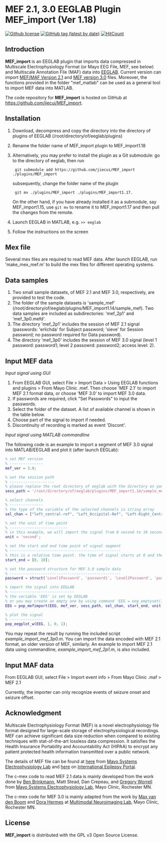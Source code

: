 MEF 2.1, 3.0 EEGLAB Plugin MEF_import (Ver 1.18)
===================================================

[![Github license](https://img.shields.io/github/license/jiecui/MEF_import.svg)](https://github.com/jiecui/MEF_import/blob/master/LICENSE)
[![GitHub tag (latest by date)](https://img.shields.io/github/v/tag/jiecui/MEF_import)](https://github.com/jiecui/MEF_import/releases/tag/v1.18)
[![HitCount](http://hits.dwyl.io/jiecui/MEF_import.svg)](http://hits.dwyl.io/jiecui/MEF_import)

Introduction
------------
**MEF_import** is an EEGLAB plugin that imports data compressed in Multiscale Electrophysiology Format (or Mayo EEG File, MEF, see below) and Multiscale Annotation File (MAF) data into [EEGLAB](https://sccn.ucsd.edu/eeglab/index.php).
Current version can import [MEF/MAF Version 2.1](https://github.com/benbrinkmann/mef_lib_2_1) and [MEF version 3.0](https://msel.mayo.edu/codes.html) files.
Moreover, the functions provided in the folder "mef_matlab" can be used as a general tool to import MEF data into MATLAB.

The code repository for **MEF_import** is hosted on GitHub at https://github.com/jiecui/MEF_import.

Installation
------------
1. Download, decompress and copy the directory into the directory of plugins of EEGLAB (/root/directory/of/eeglab/plugins)
1. Rename the folder name of MEF_import plugin to MEF_import1.18
1. Alternatively, you may prefer to install the plugin as a Git submodule: go to the directory of eeglab, then run 

        git submodule add https://github.com/jiecui/MEF_import ./plugins/MEF_import

   subsequently, change the folder name of the plugin 

        git mv ./plugins/MEF_import ./plugins/MEF_import1.17.

   On the other hand, if you have already installed it as a submodule, say MEF_import1.15, use ```git mv``` to rename it to MEF_import1.17 and then pull the changes from the remote.
1. Launch EEGLAB in MATLAB, e.g. ```>> eeglab```
1. Follow the instructions on the screen

Mex file
--------
Several mex files are required to read MEF data.
After launch EEGLAB, run 'make_mex_mef.m' to build the mex files for different operating systems.
 
Data samples
------------
1. Two small sample datasets, of MEF 2.1 and MEF 3.0, respectively, are provided to test the code.
1. The folder of the sample datasets is 'sample_mef' (/root/directory/of/eeglab/plugins/MEF_import1.14/sample_mef).
Two data samples are included as subdirectories: 'mef_2p1' and 'mef_3p0.mefd'.
1. The directory 'mef_2p1' includes the session of MEF 2.1 signal (passwords: 'erlichda' for Subject password; 'sieve' for Session password; no password required for Data password).
1. The directory 'mef_3p0' includes the session of MEF 3.0 signal (level 1 password: password1; level 2 passowrd: password2; access level: 2).

Input MEF data
--------------
*Input signal using GUI*

1. From EEGLAB GUI, select File > Import Data > Using EEGLAB functions and plugins > From Mayo Clinic .mef. 
Then choose 'MEF 2.1' to import MEF 2.1 format data, or choose 'MEF 3.0' to import MEF 3.0 data.
1. If passwords are required, click "Set Passwords" to input the passwords.
1. Select the folder of the dataset.  A list of available channel is shown in the table below.
1. Choose part of the signal to import if needed.
1. Discontinuity of recording is marked as event 'Discont'.

*Input signal using MATLAB commandline*

The following code is an example to import a segment of MEF 3.0 signal into MATLAB/EEGLAB and plot it (after launch EEGLab):

```matlab
% set MEF version
% ---------------
mef_ver = 3.0; 

% set the session path
% --------------------
% please replace the root directory of eeglab with the directory on your system
sess_path = '/root/directory/of/eeglab/plugins/MEF_import1.14/sample_mef/mef_3p0.mefd';

% select channels
% ---------------
% the type of the variable of the selected channels is string array
sel_chan = ["left_central-ref", "Left_Occipital-Ref", "Left-Right_Central", "left-right_occipital"]; 

% set the unit of time point 
% --------------------------
% in this example, we will import the signal from 0 second to 10 second
unit = 'second'; 

% set the start and end time point of signal segment
% --------------------------------------------------
% this is a relative time point. the time of signal starts at 0 and the 1st sample index is 1.
start_end = [0, 10]; 

% set the password structure for MEF 3.0 sample data
% --------------------------------------------------
password = struct('Level1Password', 'password1', 'Level2Password', 'password2', 'AccessLevel', 2); 

% import the signal into EEGLAB
% -----------------------------
% the variable 'EEG' is set by EEGLAB
% or you may create an empty one by using command 'EEG = eeg_emptyset();'
EEG = pop_mefimport(EEG, mef_ver, sess_path, sel_chan, start_end, unit, password); 

% plot the signal
% ---------------
pop_eegplot_w(EEG, 1, 0, 1); 
```
You may repeat the result by running the included script *example_import_mef_3p0.m*.
You can import the data encoded with MEF 2.1 format, an older version of MEF, similarly. 
An example to import MEF 2.1 data using commandline, *example_import_mef_2p1.m*, is also included.

Input MAF data
--------------
From EEGLAB GUI, select File > Import event info > From Mayo Clinic .maf > MEF 2.1

Currently, the importer can only recognize events of seizure onset and seizure offset.

Acknowledgment
--------------
Multiscale Electrophysiology Format (MEF) is a novel electrophysiology file format designed for large-scale storage of electrophysiological recordings.
MEF can achieve significant data size reduction when compared to existing techniques with stat-of-the-art lossless data compression.
It satisfies the Health Insurance Portability and Accountability Act (HIPAA) to encrypt any patient protected health information transmitted over a public network.

The details of MEF file can be found at [here](https://www.mayo.edu/research/labs/epilepsy-neurophysiology/mef-example-source-code) from [Mayo Systems Electrophysiology Lab](http://msel.mayo.edu/) and [here](https://main.ieeg.org/?q=node/28) on [International Epilepsy Portal](https://main.ieeg.org). 

The c-mex code to read MEF 2.1 data is mainly developed from the work done by [Ben Brinkmann](https://github.com/benbrinkmann/mef_lib_2_1), Matt Stead, Dan Crepeau, and [Gregory Worrell](https://www.mayo.edu/research/faculty/worrell-gregory-a-m-d-ph-d/bio-00027235) from [Mayo Systems Electrophysiology Lab](https://msel.mayo.edu/codes.html),  Mayo Clinic, Rochester MN.

The c-mex code for MEF 3.0 is mainly adapted from the work by [Max van den Boom](https://github.com/MaxvandenBoom/matmef) and [Dora Hermes](https://www.mayo.edu/research/faculty/hermes-miller-dora-ph-d/bio-20471548) at [Multimodal Neuroimaging Lab](https://github.com/MultimodalNeuroimagingLab), Mayo Clinic, Rochester MN.

License
-------
**MEF_import** is distributed with the GPL v3 Open Source License.
